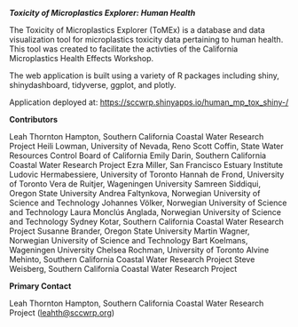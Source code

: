 ***Toxicity of Microplastics Explorer: Human Health***

The Toxicity of Microplastics Explorer (ToMEx) is a database and data visualization tool for microplastics toxicity data pertaining to human health. This tool was created to facilitate the activties of the California Microplastics Health Effects Workshop. 

The web application is built using a variety of R packages including shiny, shinydashboard, tidyverse, ggplot, and plotly.

Application deployed at: https://sccwrp.shinyapps.io/human_mp_tox_shiny-/

**Contributors**

Leah Thornton Hampton, Southern California Coastal Water Research Project
Heili Lowman, University of Nevada, Reno
Scott Coffin, State Water Resources Control Board of California
Emily Darin, Southern California Coastal Water Research Project
Ezra Miller, San Francisco Estuary Institute
Ludovic Hermabessiere, University of Toronto
Hannah de Frond, University of Toronto
Vera de Ruitjer, Wageningen University
Samreen Siddiqui, Oregon State University
Andrea Faltynkova, Norwegian University of Science and Technology
Johannes Völker, Norwegian University of Science and Technology
Laura Monclús Anglada, Norwegian University of Science and Technology
Sydney Kotar, Southern California Coastal Water Research Project
Susanne Brander, Oregon State University
Martin Wagner, Norwegian University of Science and Technology
Bart Koelmans, Wageningen University
Chelsea Rochman, University of Toronto
Alvine Mehinto, Southern California Coastal Water Research Project
Steve Weisberg, Southern California Coastal Water Research Project

**Primary Contact**

Leah Thornton Hampton, Southern California Coastal Water Research Project (leahth@sccwrp.org)